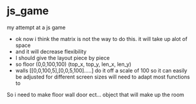 # js_game
my attempt at a js game
- ok now i think the matrix is not the way to do this. it will take up alot of space 
- and it will decrease flexibility
- I should give the layout piece by piece
- so floor (0,0,100,100) (top_x, top_y, len_x, len_y)
- walls [[0,0,100,5],[0,0,5,100].....]
do it off a scale of 100 so it can easily be adjusted for different screen sizes
will need to adapt most functions to 

So i need to make floor wall door ect... object that will make up the room
